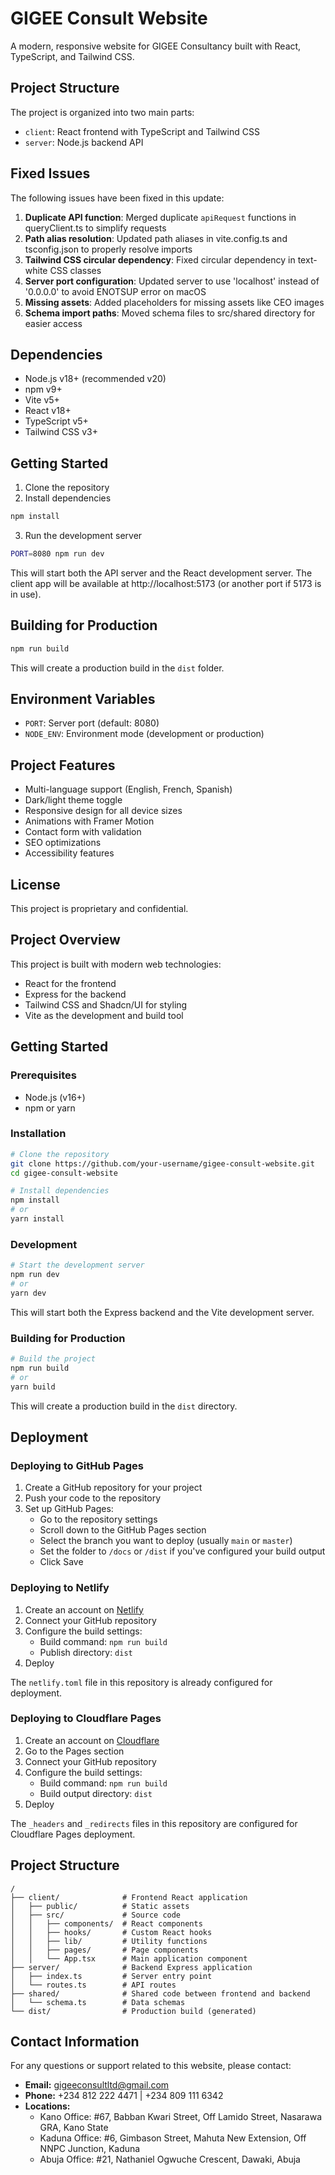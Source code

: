 # GIGEE Consult Website

A modern, responsive website for GIGEE Consultancy built with React, TypeScript, and Tailwind CSS.

## Project Structure

The project is organized into two main parts:
- `client`: React frontend with TypeScript and Tailwind CSS
- `server`: Node.js backend API

## Fixed Issues

The following issues have been fixed in this update:

1. **Duplicate API function**: Merged duplicate `apiRequest` functions in queryClient.ts to simplify requests
2. **Path alias resolution**: Updated path aliases in vite.config.ts and tsconfig.json to properly resolve imports
3. **Tailwind CSS circular dependency**: Fixed circular dependency in text-white CSS classes
4. **Server port configuration**: Updated server to use 'localhost' instead of '0.0.0.0' to avoid ENOTSUP error on macOS
5. **Missing assets**: Added placeholders for missing assets like CEO images
6. **Schema import paths**: Moved schema files to src/shared directory for easier access

## Dependencies

- Node.js v18+ (recommended v20)
- npm v9+
- Vite v5+
- React v18+
- TypeScript v5+
- Tailwind CSS v3+

## Getting Started

1. Clone the repository
2. Install dependencies

```bash
npm install
```

3. Run the development server

```bash
PORT=8080 npm run dev
```

This will start both the API server and the React development server. The client app will be available at http://localhost:5173 (or another port if 5173 is in use).

## Building for Production

```bash
npm run build
```

This will create a production build in the `dist` folder.

## Environment Variables

- `PORT`: Server port (default: 8080)
- `NODE_ENV`: Environment mode (development or production)

## Project Features

- Multi-language support (English, French, Spanish)
- Dark/light theme toggle
- Responsive design for all device sizes
- Animations with Framer Motion
- Contact form with validation
- SEO optimizations
- Accessibility features

## License

This project is proprietary and confidential.

## Project Overview

This project is built with modern web technologies:
- React for the frontend
- Express for the backend
- Tailwind CSS and Shadcn/UI for styling
- Vite as the development and build tool

## Getting Started

### Prerequisites
- Node.js (v16+)
- npm or yarn

### Installation

```bash
# Clone the repository
git clone https://github.com/your-username/gigee-consult-website.git
cd gigee-consult-website

# Install dependencies
npm install
# or
yarn install
```

### Development

```bash
# Start the development server
npm run dev
# or
yarn dev
```

This will start both the Express backend and the Vite development server.

### Building for Production

```bash
# Build the project
npm run build
# or
yarn build
```

This will create a production build in the `dist` directory.

## Deployment

### Deploying to GitHub Pages

1. Create a GitHub repository for your project
2. Push your code to the repository
3. Set up GitHub Pages:
   - Go to the repository settings
   - Scroll down to the GitHub Pages section
   - Select the branch you want to deploy (usually `main` or `master`)
   - Set the folder to `/docs` or `/dist` if you've configured your build output
   - Click Save

### Deploying to Netlify

1. Create an account on [Netlify](https://www.netlify.com/)
2. Connect your GitHub repository
3. Configure the build settings:
   - Build command: `npm run build`
   - Publish directory: `dist`
4. Deploy

The `netlify.toml` file in this repository is already configured for deployment.

### Deploying to Cloudflare Pages

1. Create an account on [Cloudflare](https://www.cloudflare.com/)
2. Go to the Pages section
3. Connect your GitHub repository
4. Configure the build settings:
   - Build command: `npm run build`
   - Build output directory: `dist`
5. Deploy

The `_headers` and `_redirects` files in this repository are configured for Cloudflare Pages deployment.

## Project Structure

```
/
├── client/              # Frontend React application
│   ├── public/          # Static assets
│   ├── src/             # Source code
│   │   ├── components/  # React components
│   │   ├── hooks/       # Custom React hooks
│   │   ├── lib/         # Utility functions
│   │   ├── pages/       # Page components
│   │   └── App.tsx      # Main application component
├── server/              # Backend Express application
│   ├── index.ts         # Server entry point
│   └── routes.ts        # API routes
├── shared/              # Shared code between frontend and backend
│   └── schema.ts        # Data schemas
└── dist/                # Production build (generated)
```

## Contact Information

For any questions or support related to this website, please contact:

- **Email:** gigeeconsultltd@gmail.com
- **Phone:** +234 812 222 4471 | +234 809 111 6342
- **Locations:**
  - Kano Office: #67, Babban Kwari Street, Off Lamido Street, Nasarawa GRA, Kano State
  - Kaduna Office: #6, Gimbason Street, Mahuta New Extension, Off NNPC Junction, Kaduna
  - Abuja Office: #21, Nathaniel Ogwuche Crescent, Dawaki, Abuja